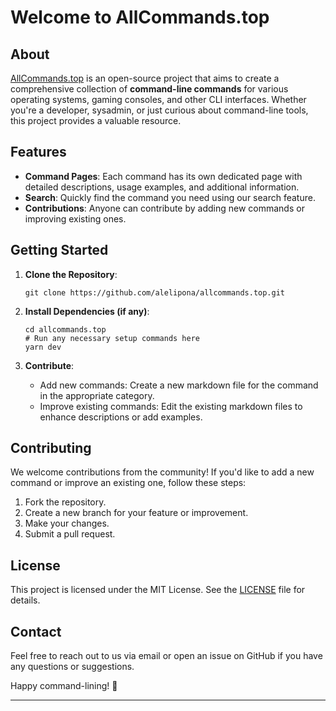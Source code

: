 # Welcome to AllCommands.top

## About

[AllCommands.top](https://allcommands.top) is an open-source project that aims to create a comprehensive collection of **command-line commands** for various operating systems, gaming consoles, and other CLI interfaces. Whether you're a developer, sysadmin, or just curious about command-line tools, this project provides a valuable resource.

## Features

- **Command Pages**: Each command has its own dedicated page with detailed descriptions, usage examples, and additional information.
- **Search**: Quickly find the command you need using our search feature.
- **Contributions**: Anyone can contribute by adding new commands or improving existing ones.

## Getting Started

1. **Clone the Repository**:
   ```
   git clone https://github.com/alelipona/allcommands.top.git
   ```

2. **Install Dependencies (if any)**:
   ```
   cd allcommands.top
   # Run any necessary setup commands here
   yarn dev
   ```

3. **Contribute**:
   - Add new commands: Create a new markdown file for the command in the appropriate category.
   - Improve existing commands: Edit the existing markdown files to enhance descriptions or add examples.

## Contributing

We welcome contributions from the community! If you'd like to add a new command or improve an existing one, follow these steps:

1. Fork the repository.
2. Create a new branch for your feature or improvement.
3. Make your changes.
4. Submit a pull request.

## License

This project is licensed under the MIT License. See the [LICENSE](LICENSE.md) file for details.

## Contact

Feel free to reach out to us via email or open an issue on GitHub if you have any questions or suggestions.

Happy command-lining! 🚀

---